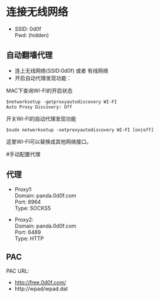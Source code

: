 # 连接无线网络

* SSID: 0d0f    
Pwd: (hidden)    

## 自动翻墙代理
* 连上无线网络(SSID:0d0f) 或者 有线网络
* 开启自动代理发现功能：

MAC下查询WI-FI的开启状态

    $networksetup -getproxyautodiscovery WI-FI
    Auto Proxy Discovery: Off

开关WI-FI的自动代理发现功能
    
    $sudo networksetup -setproxyautodiscovery WI-FI [on|off]
    
这里WI-FI可以替换成其他网络接口。

#手动配置代理
## 代理

* Proxy1:    
Domain: panda.0d0f.com    
Port: 8964    
Type: SOCKS5    

* Proxy2:    
Domain: panda.0d0f.com    
Port: 6489    
Type: HTTP


## PAC
PAC URL: 
   
* http://free.0d0f.com/
* http://wpad/wpad.dat


